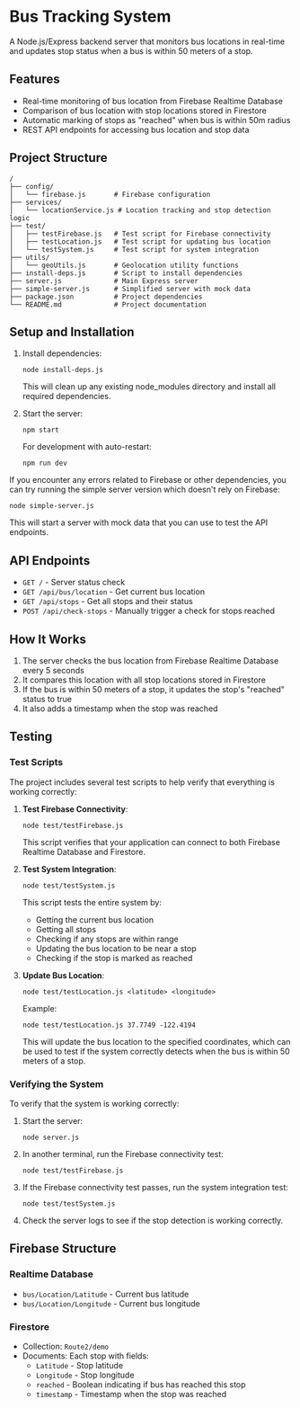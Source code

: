 # Bus Tracking System

A Node.js/Express backend server that monitors bus locations in real-time and updates stop status when a bus is within 50 meters of a stop.

## Features

- Real-time monitoring of bus location from Firebase Realtime Database
- Comparison of bus location with stop locations stored in Firestore
- Automatic marking of stops as "reached" when bus is within 50m radius
- REST API endpoints for accessing bus location and stop data

## Project Structure

```
/
├── config/
│   └── firebase.js       # Firebase configuration
├── services/
│   └── locationService.js # Location tracking and stop detection logic
├── test/
│   ├── testFirebase.js   # Test script for Firebase connectivity
│   ├── testLocation.js   # Test script for updating bus location
│   └── testSystem.js     # Test script for system integration
├── utils/
│   └── geoUtils.js       # Geolocation utility functions
├── install-deps.js       # Script to install dependencies
├── server.js             # Main Express server
├── simple-server.js      # Simplified server with mock data
├── package.json          # Project dependencies
└── README.md             # Project documentation
```

## Setup and Installation

1. Install dependencies:
   ```
   node install-deps.js
   ```
   This will clean up any existing node_modules directory and install all required dependencies.

2. Start the server:
   ```
   npm start
   ```

   For development with auto-restart:
   ```
   npm run dev
   ```

If you encounter any errors related to Firebase or other dependencies, you can try running the simple server version which doesn't rely on Firebase:
```
node simple-server.js
```

This will start a server with mock data that you can use to test the API endpoints.

## API Endpoints

- `GET /` - Server status check
- `GET /api/bus/location` - Get current bus location
- `GET /api/stops` - Get all stops and their status
- `POST /api/check-stops` - Manually trigger a check for stops reached

## How It Works

1. The server checks the bus location from Firebase Realtime Database every 5 seconds
2. It compares this location with all stop locations stored in Firestore
3. If the bus is within 50 meters of a stop, it updates the stop's "reached" status to true
4. It also adds a timestamp when the stop was reached

## Testing

### Test Scripts

The project includes several test scripts to help verify that everything is working correctly:

1. **Test Firebase Connectivity**:
   ```
   node test/testFirebase.js
   ```
   This script verifies that your application can connect to both Firebase Realtime Database and Firestore.

2. **Test System Integration**:
   ```
   node test/testSystem.js
   ```
   This script tests the entire system by:
   - Getting the current bus location
   - Getting all stops
   - Checking if any stops are within range
   - Updating the bus location to be near a stop
   - Checking if the stop is marked as reached

3. **Update Bus Location**:
   ```
   node test/testLocation.js <latitude> <longitude>
   ```
   Example:
   ```
   node test/testLocation.js 37.7749 -122.4194
   ```
   This will update the bus location to the specified coordinates, which can be used to test if the system correctly detects when the bus is within 50 meters of a stop.

### Verifying the System

To verify that the system is working correctly:

1. Start the server:
   ```
   node server.js
   ```

2. In another terminal, run the Firebase connectivity test:
   ```
   node test/testFirebase.js
   ```

3. If the Firebase connectivity test passes, run the system integration test:
   ```
   node test/testSystem.js
   ```

4. Check the server logs to see if the stop detection is working correctly.

## Firebase Structure

### Realtime Database
- `bus/Location/Latitude` - Current bus latitude
- `bus/Location/Longitude` - Current bus longitude

### Firestore
- Collection: `Route2/demo`
- Documents: Each stop with fields:
  - `Latitude` - Stop latitude
  - `Longitude` - Stop longitude
  - `reached` - Boolean indicating if bus has reached this stop
  - `timestamp` - Timestamp when the stop was reached